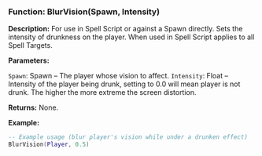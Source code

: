 ### Function: BlurVision(Spawn, Intensity)

**Description:** For use in Spell Script or against a Spawn directly.  Sets the intensity of drunkness on the player.  When used in Spell Script applies to all Spell Targets.

**Parameters:**

`Spawn`: Spawn – The player whose vision to affect.
`Intensity`: Float – Intensity of the player being drunk, setting to 0.0 will mean player is not drunk.  The higher the more extreme the screen distortion.

**Returns:** None.

**Example:**

```lua
-- Example usage (blur player's vision while under a drunken effect)
BlurVision(Player, 0.5)
```
